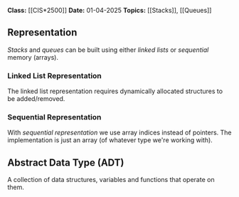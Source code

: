 **Class:** [[CIS*2500]]
**Date:** 01-04-2025
**Topics:** [[Stacks]], [[Queues]]

## Representation
*Stacks* and *queues* can be built using either *linked lists* or *sequential* memory (arrays).

### Linked List Representation
The linked list representation requires dynamically allocated structures to be added/removed.

### Sequential Representation
With *sequential representation* we use array indices instead of pointers. The implementation is just an array (of whatever type we're working with).

## Abstract Data Type (ADT)
A collection of data structures, variables and functions that operate on them. 
